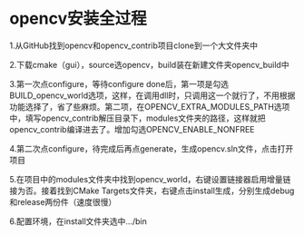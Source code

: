 

# opencv安装全过程   


1.从GitHub找到opencv和opencv_contrib项目clone到一个大文件夹中    

2.下载cmake（gui），source选opencv，build装在新建文件夹opencv_build中    

3.第一次点configure，等待configure done后，第一项是勾选BUILD_opencv_world选项，这样，在调用dll时，只调用这一个就行了，不用根据功能选择了，省了些麻烦。第二项，在OPENCV_EXTRA_MODULES_PATH选项中，填写opencv_contrib解压目录下，modules文件夹的路径，这样就把opencv_contrib编译进去了。增加勾选OPENCV_ENABLE_NONFREE   

4.第二次点configure，待完成后再点generate，生成opencv.sln文件，点击打开项目    

5.在项目中的modules文件夹中找到opencv_world，右键设置链接器启用增量链接为否。接着找到CMake Targets文件夹，右键点击install生成，分别生成debug和release两份件（速度很慢）

6.配置环境，在install文件夹选中.../bin     


